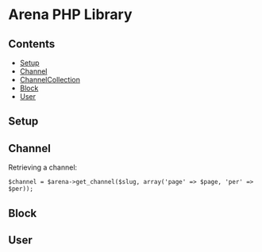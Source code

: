 # Arena PHP Library

## Contents

* [Setup](#setup)
* [Channel](#channel)
* [ChannelCollection](#channelcollection)
* [Block](#block)
* [User](#user)

## Setup

## Channel

Retrieving a channel:

```
$channel = $arena->get_channel($slug, array('page' => $page, 'per' => $per));
```

## Block

## User
